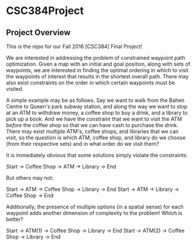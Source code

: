 # CSC384Project

## Project Overview

This is the repo for our Fall 2016 [CSC384] Final Project!

We are interested in addressing the problem of constrained waypoint path
optimization. Given a map with an initial and goal position, along with sets of
waypoints, we are interested in finding the optimal ordering in which to visit
the waypoints of interest that results in the shortest overall path. There may
also exist constraints on the order in which certain waypoints must be visited. 

A simple example may be as follows. Say we want to walk from the Bahen Centre to
Queen's park subway station, and along the way we want to stop at an ATM to
withdraw money, a coffee shop to buy a drink, and a library to pick up a book.
And we have the constraint that we want to visit the ATM _before_ the coffee
shop so that we can have cash to purchase the drink. There may exist multiple ATM's, 
coffee shops, and libraries that we can visit, so the question is which ATM,
coffee shop, and library do we choose (from their respective sets) and in what
order do we visit them? 

It is immediately obvious that some solutions simply violate the constraints: 

Start -> Coffee Shop -> ATM -> Library -> End

But others may not: 

Start -> ATM -> Coffee Shop -> Library -> End
Start -> ATM -> Library -> Coffee Shop -> End

Additionally, the presence of multiple options (in a spatial sense) for each
waypoint adds another dimension of complexity to the problem! Which is better? 

Start -> ATM(1) -> Coffee Shop -> Library -> End
Start -> ATM(2) -> Coffee Shop -> Library -> End


